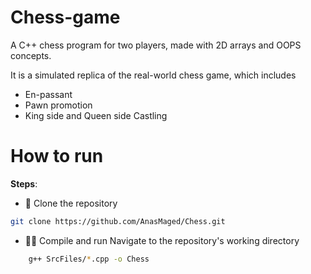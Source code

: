 # Chess-game
A C++ chess program for two players, made with 2D arrays and OOPS concepts.

It is a simulated replica of the real-world chess game, which includes
  - En-passant
  - Pawn promotion
  - King side and Queen side Castling

# How to run
**Steps**:
- 💾 Clone the repository
```bash
git clone https://github.com/AnasMaged/Chess.git
```
- 🏃‍♂️ Compile and run
Navigate to the repository's working directory
```bash
    g++ SrcFiles/*.cpp -o Chess
```
